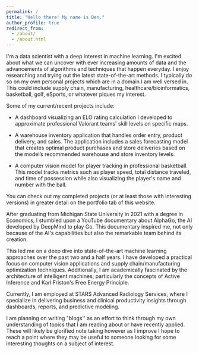 ```yaml
---
permalink: /
title: "Hello there! My name is Ben."
author_profile: true
redirect_from:
  - /about/
  - /about.html
---
```


I'm a data scientist with a deep interest in machine learning. I'm excited about what we can uncover with ever increasing amounts of data and the advancements of algorithms and techniques that happen everyday. I enjoy researching and trying out the latest state-of-the-art methods. I typically do so on my own personal projects which are in a domain I am well versed in. This could include supply chain, manufacturing, healthcare/bioinformatics, basketball, golf, eSports, or whatever piques my interest.

Some of my current/recent projects include:

- A dashboard visualizing an ELO rating calculation I developed to approximate professional Valorant teams' skill levels on specific maps.

- A warehouse inventory application that handles order entry, product delivery, and sales. The application includes a sales forecasting model that creates optimal product purchases and store deliveries based on the model’s recommended warehouse and store inventory levels.

- A computer vision model for player tracking in professional basketball. This model tracks metrics such as player speed, total distance traveled, and time of possession while also visualizing the player's name and number with the ball.

You can check out my completed projects (or at least those with interesting versions) in greater detail on the portfolio tab of this website.

After graduating from Michigan State University in 2021 with a degree in Economics, I stumbled upon a YouTube documentary about AlphaGo, the AI developed by DeepMind to play Go. This documentary inspired me, not only because of the AI's capabilities but also the remarkable team behind its creation.

This led me on a deep dive into state-of-the-art machine learning approaches over the past two and a half years. I have developed a practical focus on computer vision applications and supply chain/manufacturing optimization techniques. Additionally, I am academically fascinated by the architecture of intelligent machines, particularly the concepts of Active Inference and Karl Friston's Free Energy Principle.

Currently, I am employed at STARS Advanced Radiology Services, where I specialize in delivering business and clinical productivity insights through dashboards, reports, and predictive modeling.

I am planning on writing "blogs'' as an effort to think through my own understanding of topics that I am reading about or have recently applied. These will likely be glorified note taking however as I improve I hope to reach a point where they may be useful to someone looking for some interesting thoughts on a subject of interest.
